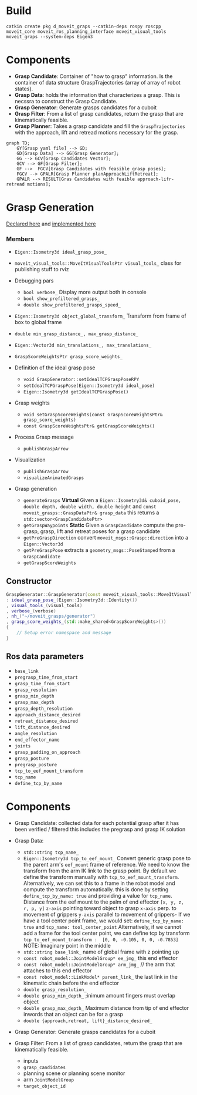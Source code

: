 # Build
```
catkin create pkg d_moveit_graps --catkin-deps rospy roscpp moveit_core moveit_ros_planning_interface moveit_visual_tools moveit_graps --system-deps Eigen3
```

# Components
- **Grasp Candidate**: Container of "how to grasp" information. Is the container of data structure GraspTrajectories (array of array of robot states).
- **Grasp Data**: holds the information that characterizes a grasp. This is necssra to construct the Grasp Candidate.
- **Grasp Generator**: Generate grasps candidates for a cuboit
- **Grasp Filter**: From a list of grasp candidates, return the grasp that are kinematically feasible.
- **Grasp Planner**: Takes a grasp candidate and fill the `GraspTrajectories` with the approach, lift and retread motions necessary for the grasp.

```mermaid
graph TD;
    GY[Grasp yaml file] --> GD;
    GD[Grasp Data] --> GG[Grasp Generator];
    GG --> GCV[Grasp Candidates Vector];
    GCV --> GF[Grasp Filter];
    GF -->  FGCV[Grasp Candidates with feasible grasp poses];
    FGCV --> GPALR[Grasp Planner planApproachLiftRetreat];
    GPALR --> RESULT[Gras Candidates with feaible approach-lifr-retread motions];
```

# Grasp Generation


[Declared here](https://github.com/ros-planning/moveit_grasps/blob/464a0c5993d378648940c8cd690f0e52aa907002/include/moveit_grasps/grasp_generator.h#L95) and [implemented here](https://github.com/ros-planning/moveit_grasps/blob/464a0c5993d378648940c8cd690f0e52aa907002/src/grasp_generator.cpp#L62)

### Members

- `Eigen::Isometry3d ideal_grasp_pose_`

- `moveit_visual_tools::MoveItVisualToolsPtr visual_tools_` class for publishing stuff to rviz

- Debugging pars
    - `bool verbose_` Display more output both in console
    - `bool show_prefiltered_grasps_`
    - `double show_prefiltered_grasps_speed_`

- `Eigen::Isometry3d object_global_transform_` Transform from frame of box to global frame

- `double min_grasp_distance_, max_grasp_distance_`

- `Eigen::Vector3d min_translations_, max_translations_`
- `GraspScoreWeightsPtr grasp_score_weights_`


- Definition of the ideal grasp pose
    - `void GraspGenerator::setIdealTCPGraspPoseRPY`
    - `setIdealTCPGraspPose(Eigen::Isometry3d ideal_pose)`
    - `Eigen::Isometry3d getIdealTCPGraspPose()`
- Grasp weights
    - `void setGraspScoreWeights(const GraspScoreWeightsPtr& grasp_score_weights)`
    - `const GraspScoreWeightsPtr& getGraspScoreWeights()`
- Process Grasp message
    - `publishGraspArrow`
- Visualization
    - `publishGraspArrow`
    - `visualizeAnimatedGrasps`
- Grasp generation
    - `generateGrasps` **Virtual** Given a `Eigen::Isometry3d& cuboid_pose, double depth, double width, double height` and `const moveit_grasps::GraspDataPtr& grasp_data` this returns a `std::vector<GraspCandidatePtr>`
    - `getGraspWaypoints` **Static** Given a `GraspCandidate` compute the pre-grasp, grasp, lift and retreat poses for a grasp candidate
    - `getPreGraspDirection` convert `moveit_msgs::Grasp::direction` into a `Eigen::Vector3d`
    - `getPreGraspPose` extracts a `geometry_msgs::PoseStamped` from  a `GraspCandidate`
    - `getGraspScoreWeights`

## Constructor

```C++
GraspGenerator::GraspGenerator(const moveit_visual_tools::MoveItVisualToolsPtr& visual_tools, bool verbose)
: ideal_grasp_pose_(Eigen::Isometry3d::Identity())
, visual_tools_(visual_tools)
, verbose_(verbose)
, nh_("~/moveit_grasps/generator")
, grasp_score_weights_(std::make_shared<GraspScoreWeights>())
{
    // Setup error namespace and message
}
```

## Ros data parameters

- `base_link`
- `pregrasp_time_from_start`
- `grasp_time_from_start`
- `grasp_resolution`
- `grasp_min_depth`
- `grasp_max_depth`
- `grasp_depth_resolution`
- `approach_distance_desired`
- `retreat_distance_desired`
- `lift_distance_desired`
- `angle_resolution`
- `end_effector_name`
- `joints`
- `grasp_padding_on_approach`
- `grasp_posture`
- `pregrasp_posture`
- `tcp_to_eef_mount_transform`
- `tcp_name`
- `define_tcp_by_name`
# Components
- Grasp Candidate: collected data for each potential grasp after it has been verified / filtered this includes the pregrasp and grasp IK solution
- Grasp Data:
    - `std::string tcp_name_`
    - `Eigen::Isometry3d tcp_to_eef_mount_`  Convert generic grasp pose to the parent arm's `eef_mount` frame of reference.  We need to know the transform from the arm IK link to the grasp point.
By default we define the transform manually with `tcp_to_eef_mount_transform`.
 Alternatively, we can set this to a frame in the robot model and compute the transform automatically.
this is done by setting `define_tcp_by_name: true` and providing a value for `tcp_name`.
Distance from the eef mount to the palm of end effector `[x, y, z, r, p, y]`
`z-axis` pointing toward object to grasp
`x-axis` perp. to movement of grippers
`y-axis` parallel to movement of grippers-
If we have a tool center point frame, we would set: `define_tcp_by_name: true` and `tcp_name: tool_center_point` Alternatively, if we cannot add a frame for the tool center point, we can define tcp by transform `tcp_to_eef_mount_transform :  [0, 0, -0.105, 0, 0, -0.7853]`   NOTE: Imaginary point in the middle
    - `std::string base_link_` name of global frame with z pointing up
    - `const robot_model::JointModelGroup* ee_jmg_` this end effector
    - `const robot_model::JointModelGroup* arm_jmg_`  // the arm that attaches to this end effector
    - `const robot_model::LinkModel* parent_link_` the last link in the kinematic chain before the end effector
    - `double grasp_resolution_`
    - `double grasp_min_depth_` ;inimum amount fingers must overlap object
    - `double grasp_max_depth_` Maximum distance from tip of end effector inwords that an object can be for a grasp
    - `double {approach,retreat, lift}_distance_desired_`

- Grasp Generator: Generate grasps candidates for a cuboit

- Grasp Filter: From a list of grasp candidates, return the grasp that are kinematically feasible.
    - inputs
    - `grasp_candidates`
    - planning scene or planning scene monitor
    - arm `JointModelGroup`
    - `target_object_id`
